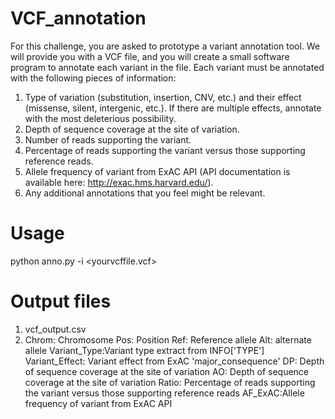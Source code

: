 # VCF_annotation

For this challenge, you are asked to prototype a variant annotation tool. We will provide you with a VCF file, and you will create a small software program to annotate each variant in the file.
Each variant must be annotated with the following pieces of information:
1. Type of variation (substitution, insertion, CNV, etc.) and their effect (missense, silent,
intergenic, etc.). If there are multiple effects, annotate with the most deleterious
possibility.
2. Depth of sequence coverage at the site of variation.
3. Number of reads supporting the variant.
4. Percentage of reads supporting the variant versus those supporting reference reads.
5. Allele frequency of variant from ExAC API (API documentation is available here:
http://exac.hms.harvard.edu/).
6. Any additional annotations that you feel might be relevant.


# Usage

python anno.py -i <yourvcffile.vcf>

# Output files

1. vcf_output.csv
2. Chrom: Chromosome
Pos: Position
Ref: Reference allele
Alt: alternate allele
Variant_Type:Variant type extract from INFO['TYPE']
Variant_Effect: Variant effect from ExAC 'major_consequence'
DP: Depth of sequence coverage at the site of variation
AO: Depth of sequence coverage at the site of variation
Ratio: Percentage of reads supporting the variant versus those supporting reference reads
AF_ExAC:Allele frequency of variant from ExAC API
